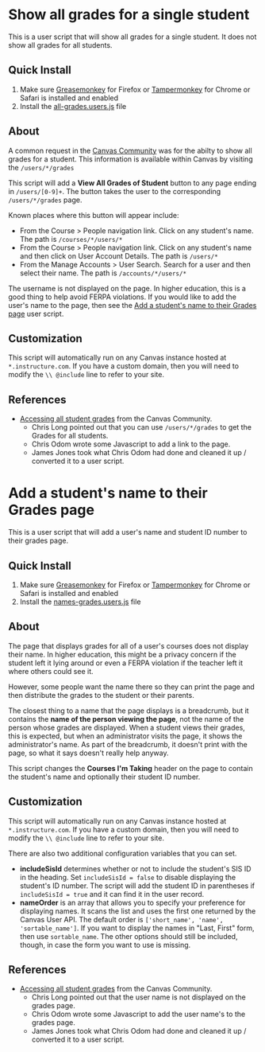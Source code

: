 # Show all grades for a single student
This is a user script that will show all grades for a single student. It does not show all grades for all students.

## Quick Install
1. Make sure [Greasemonkey](https://addons.mozilla.org/en-us/firefox/addon/greasemonkey/) for Firefox or [Tampermonkey](http://tampermonkey.net/) for Chrome or Safari is installed and enabled
2. Install the [all-grades.users.js](https://github.com/jamesjonesmath/canvancement/raw/master/grades/all-grades.user.js) file

## About
A common request in the [Canvas Community](https://community.canvaslms.com) was for the abilty to show all grades for a student. This information is available within Canvas by visiting the  `/users/*/grades`

This script will add a **View All Grades of Student** button to any page ending in `/users/[0-9]+`. The button takes the user to the corresponding `/users/*/grades` page.

Known places where this button will appear include:
* From the Course > People navigation link. Click on any student's name. The path is `/courses/*/users/*`
* From the Course > People navigation link. Click on any student's name and then click on User Account Details. The path is `/users/*`
* From the Manage Accounts > User Search. Search for a user and then select their name. The path is `/accounts/*/users/*`

The username is not displayed on the page. In higher education, this is a good thing to help avoid FERPA violations. If you would like to add the user's name to the page, then see the [Add a student's name to their Grades page]() user script.

## Customization
This script will automatically run on any Canvas instance hosted at ``*.instructure.com``. If you have a custom domain, then you will need to modify the `\\ @include` line to refer to your site.

## References
* [Accessing all student grades](https://community.canvaslms.com/message/14314) from the Canvas Community. 
  * Chris Long pointed out that you can use `/users/*/grades` to get the Grades for all students. 
  * Chris Odom wrote some Javascript to add a link to the page. 
  * James Jones took what Chris Odom had done and cleaned it up / converted it to a user script.

# Add a student's name to their Grades page
This is a user script that will add a user's name and student ID number to their grades page.

## Quick Install
1. Make sure [Greasemonkey](https://addons.mozilla.org/en-us/firefox/addon/greasemonkey/) for Firefox or [Tampermonkey](http://tampermonkey.net/) for Chrome or Safari is installed and enabled
2. Install the [names-grades.users.js](https://github.com/jamesjonesmath/canvancement/raw/master/grades/name-grades.user.js) file

## About
The page that displays grades for all of a user's courses does not display their name. In higher education, this might be a privacy concern if the student left it lying around or even a FERPA violation if the teacher left it where others could see it.

However, some people want the name there so they can print the page and then distribute the grades to the student or their parents.

The closest thing to a name that the page displays is a breadcrumb, but it contains the **name of the person viewing the page**, not the name of the person whose grades are displayed. When a student views their grades, this is expected, but when an administrator visits the page, it shows the administrator's name. As part of the breadcrumb, it doesn't print with the page, so what it says doesn't really help anyway.

This script changes the **Courses I'm Taking** header on the page to contain the student's name and optionally their student ID number.

## Customization
This script will automatically run on any Canvas instance hosted at ``*.instructure.com``. If you have a custom domain, then you will need to modify the `\\ @include` line to refer to your site.

There are also two additional configuration variables that you can set.
* **includeSisId** determines whether or not to include the student's SIS ID in the heading. Set ``includeSisId = false`` to disable displaying the student's ID number. The script will add the student ID in parentheses if ``includeSisId = true`` and it can find it in the user record.
* **nameOrder** is an array that allows you to specify your preference for displaying names. It scans the list and uses the first one returned by the Canvas User API. The default order is ``['short_name', 'name', 'sortable_name']``. If you want to display the names in "Last, First" form, then use ``sortable_name``. The other options should still be included, though, in case the form you want to use is missing.

## References
* [Accessing all student grades](https://community.canvaslms.com/message/14314) from the Canvas Community. 
  * Chris Long pointed out that the user name is not displayed on the grades page.
  * Chris Odom wrote some Javascript to add the user name's to the grades page.
  * James Jones took what Chris Odom had done and cleaned it up / converted it to a user script.
